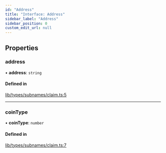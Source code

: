 ```yaml
---
id: "Address"
title: "Interface: Address"
sidebar_label: "Address"
sidebar_position: 0
custom_edit_url: null
---
```


## Properties

### address

• **address**: `string`

#### Defined in

[lib/types/subnames/claim.ts:5](https://github.com/JustaName-id/JustaName-sdk/blob/24a962e/packages/@justaname.id/sdk/src/lib/types/subnames/claim.ts#L5)

___

### coinType

• **coinType**: `number`

#### Defined in

[lib/types/subnames/claim.ts:7](https://github.com/JustaName-id/JustaName-sdk/blob/24a962e/packages/@justaname.id/sdk/src/lib/types/subnames/claim.ts#L7)
